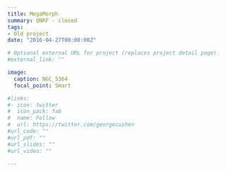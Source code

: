 ```yaml
---
title: MegaMorph
summary: QNRF - closed
tags:
- Old project
date: "2016-04-27T00:00:00Z"

# Optional external URL for project (replaces project detail page).
#external_link: ""

image:
  caption: NGC_5364
  focal_point: Smart

#links:
#- icon: twitter
#  icon_pack: fab
#  name: Follow
#  url: https://twitter.com/georgecushen
#url_code: ""
#url_pdf: ""
#url_slides: ""
#url_video: ""

---
```





